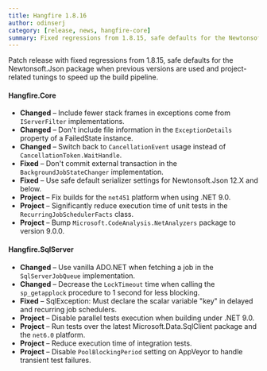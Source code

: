 ```yaml
---
title: Hangfire 1.8.16
author: odinserj
category: [release, news, hangfire-core]
summary: Fixed regressions from 1.8.15, safe defaults for the Newtonsoft.Json package when previous versions are used and project-related tunings to speed up the build pipeline.
---
```


Patch release with fixed regressions from 1.8.15, safe defaults for the Newtonsoft.Json package when previous versions are used and project-related tunings to speed up the build pipeline.

#### Hangfire.Core

* **Changed** – Include fewer stack frames in exceptions come from `IServerFilter` implementations.
* **Changed** – Don't include file information in the `ExceptionDetails` property of a FailedState instance.
* **Changed** – Switch back to `CancellationEvent` usage instead of `CancellationToken.WaitHandle`.
* **Fixed** – Don't commit external transaction in the `BackgroundJobStateChanger` implementation.
* **Fixed** – Use safe default serializer settings for Newtonsoft.Json 12.X and below.
* **Project** – Fix builds for the `net451` platform when using .NET 9.0.
* **Project** – Significantly reduce execution time of unit tests in the `RecurringJobSchedulerFacts` class.
* **Project** – Bump `Microsoft.CodeAnalysis.NetAnalyzers` package to version 9.0.0.

#### Hangfire.SqlServer

* **Changed** – Use vanilla ADO.NET when fetching a job in the `SqlServerJobQueue` implementation.
* **Changed** – Decrease the `LockTimeout` time when calling the `sp_getapplock` procedure to 1 second for less blocking.
* **Fixed** – SqlException: Must declare the scalar variable "key" in delayed and recurring job schedulers.
* **Project** – Disable parallel tests execution when building under .NET 9.0.
* **Project** – Run tests over the latest Microsoft.Data.SqlClient package and the `net6.0` platform.
* **Project** – Reduce execution time of integration tests.
* **Project** – Disable `PoolBlockingPeriod` setting on AppVeyor to handle transient test failures.
